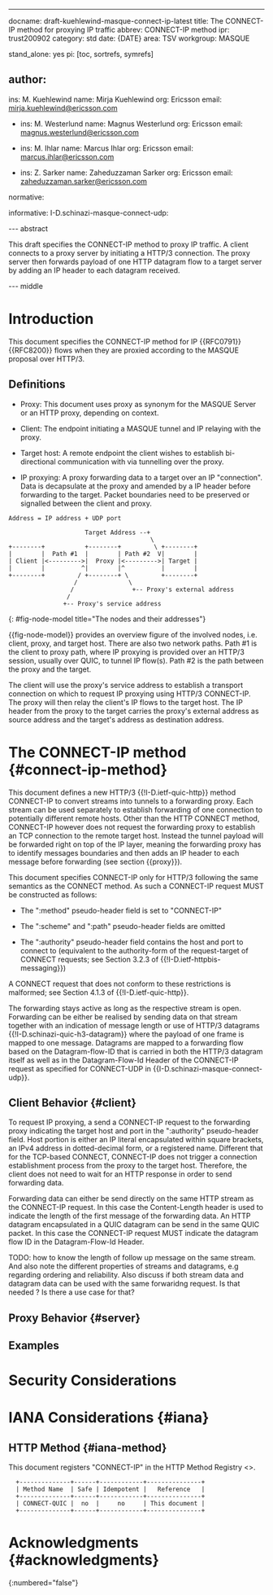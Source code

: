 ---
docname: draft-kuehlewind-masque-connect-ip-latest
title: The CONNECT-IP method for proxying IP traffic
abbrev: CONNECT-IP method
ipr: trust200902
category: std
date: {DATE}
area: TSV
workgroup: MASQUE

stand_alone: yes
pi: [toc, sortrefs, symrefs]


author:
 -
   ins: M. Kuehlewind
   name: Mirja Kuehlewind
   org: Ericsson
   email: mirja.kuehlewind@ericsson.com
   
  -
    ins: M. Westerlund
    name: Magnus Westerlund
    org: Ericsson
    email: magnus.westerlund@ericsson.com

  -
    ins: M. Ihlar
    name: Marcus Ihlar
    org: Ericsson
    email: marcus.ihlar@ericsson.com

  -
    ins: Z. Sarker
    name: Zaheduzzaman Sarker
    org: Ericsson
    email: zaheduzzaman.sarker@ericsson.com


normative:


informative:
    I-D.schinazi-masque-connect-udp:
   
--- abstract

This draft  specifies the CONNECT-IP method to proxy IP traffic. A client connects
to a proxy server by initiating a HTTP/3 connection. The proxy server then forwards
payload of one HTTP datagram flow to a target server by adding an IP header to
each datagram received.


--- middle


# Introduction

This document specifies the CONNECT-IP method for IP 
{{RFC0791}} {{RFC8200}} flows when they are proxied according to the
MASQUE proposal over HTTP/3.

## Definitions
  
  * Proxy: This document uses proxy as synonym for the MASQUE Server or an HTTP
    proxy, depending on context.

  * Client: The endpoint initiating a MASQUE tunnel and IP relaying with the
    proxy.

  * Target host: A remote endpoint the client wishes to establish bi-directional 
    communication with via tunnelling over the proxy. 
    
  * IP proxying: A proxy forwarding data to a target over an IP
    "connection". Data is decapsulate at the proxy and amended by a IP header
    before forwarding to the target. Packet boundaries need to be preserved or
    signalled between the client and proxy.

~~~
Address = IP address + UDP port

                     Target Address --+
                                       \
+--------+           +--------+         \ +--------+
|        |  Path #1  |        | Path #2  V|        |
| Client |<--------->|  Proxy |<--------->| Target |
|        |          ^|        |^          |        |
+--------+         / +--------+ \         +--------+
                  /              \     
                 /                +-- Proxy's external address   
                /                  
               +-- Proxy's service address
~~~
{: #fig-node-model title="The nodes and their addresses"}

{{fig-node-model}} provides an overview figure of the involved nodes,
i.e. client, proxy, and target host. There are also two network paths. 
Path #1 is the client to proxy path, where IP proxying is provided over 
an HTTP/3 session, usually over QUIC, to tunnel IP flow(s). 
Path #2 is the path between the proxy and the target.

The client will use the proxy's service address to establish a transport
connection on which to request IP proxying using HTTP/3 CONNECT-IP.
The proxy will then relay the client's IP flows to the target host. 
The IP header from the proxy to the target carries the proxy's external address
as source address and the target's address as destination address. 

# The CONNECT-IP method {#connect-ip-method}

This document defines a new HTTP/3 {{!I-D.ietf-quic-http}} method CONNECT-IP 
to convert streams into tunnels to a forwarding 
proxy. Each stream can be used separately to establish forwarding of one connection 
to potentially different remote hosts. Other than the HTTP CONNECT method, CONNECT-IP 
however does not request the forwarding proxy to establish an TCP connection to the remote 
target host. Instead the tunnel payload will be forwarded right on top of the IP
layer, meaning the forwarding proxy has to identify messages boundaries and then adds an IP
header to each message before forwarding (see section {{proxy}}).

This document specifies CONNECT-IP only for HTTP/3 following the same semantics as the
CONNECT method. As such a CONNECT-IP request MUST be constructed as follows:

*  The ":method" pseudo-header field is set to "CONNECT-IP"

*  The ":scheme" and ":path" pseudo-header fields are omitted

*  The ":authority" pseudo-header field contains the host and port to
   connect to (equivalent to the authority-form of the request-target
   of CONNECT requests; see Section 3.2.3 of {{!I-D.ietf-httpbis-messaging}})

A CONNECT request that does not conform
to these restrictions is malformed; see Section 4.1.3 of {{!I-D.ietf-quic-http}}.

The forwarding stays active as long as the respective stream is open. Forwarding can be either
be realised by sending data on that stream together with an indication of message length or use of 
HTTP/3 datagrams {{!I-D.schinazi-quic-h3-datagram}} where the payload of one frame is mapped
to one message. Datagrams are mapped to a forwarding flow based on the Datagram-flow-ID
that is carried in both the HTTP/3 datagram itself as well as in the Datagram-Flow-Id Header
of the CONNECT-IP request as specified for CONNECT-UDP in {{I-D.schinazi-masque-connect-udp}}.

## Client Behavior {#client}

To request IP proxying, a send a CONNECT-IP request to the forwarding proxy indicating the
target host and port in the ":authority" pseudo-header field. Host portion is either an IP literal
encapsulated within square brackets, an IPv4 address in dotted-decimal form, or a registered name.
Different that for the TCP-based CONNECT, CONNECT-IP does not trigger a connection establishment process from the proxy to the target host. Therefore, the client does not need to
wait for an HTTP response in order to send forwarding data.

Forwarding data can either be send directly on the same HTTP stream as the CONNECT-IP request. In this case the Content-Length header is used to indicate the length of the first message of the forwarding data. An HTTP datagram encapsulated in a QUIC datagram can be send in the same
QUIC packet. In this case the CONNECT-IP request MUST indicate the datagram flow ID in the
Datagram-Flow-Id Header.

TODO: how to know the length of follow up message on the same stream. And also note the different properties of streams and datagrams, e.g regarding ordering and reliability. Also discuss if both stream data and datagram data can be used with the same forwaridng request. Is that needed ? Is there a use case for that?

## Proxy Behavior {#server}


## Examples

# Security Considerations

# IANA Considerations {#iana}

## HTTP Method {#iana-method}

This document registers "CONNECT-IP" in the HTTP Method Registry
<[](https://www.iana.org/assignments/http-methods)>.

~~~
  +--------------+------+------------+---------------+
  | Method Name  | Safe | Idempotent |   Reference   |
  +--------------+------+------------+---------------+
  | CONNECT-QUIC |  no  |     no     | This document |
  +--------------+------+------------+---------------+
~~~

# Acknowledgments {#acknowledgments}
{:numbered="false"}
